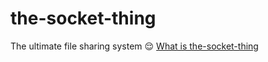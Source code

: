 # the-socket-thing
The ultimate file sharing system 😌
[What is the-socket-thing](https://github.com/trevenue44/the-socket-thing/wiki/What-is-the%E2%80%90socket%E2%80%90thing%3F)
